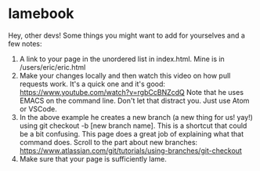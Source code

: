 # lamebook

Hey, other devs!
Some things you might want to add for yourselves and a few notes:

1. A link to your page in the unordered list in index.html. Mine is in /users/eric/eric.html
2. Make your changes locally and then watch this video on how pull requests work. It's a quick one and it's good: https://www.youtube.com/watch?v=rgbCcBNZcdQ Note that he uses EMACS on the command line. Don't let that distract you. Just use Atom or VSCode.
3. In the above example he creates a new branch (a new thing for us! yay!) using git checkout -b [new branch name]. This is a shortcut that could be a bit confusing. This page does a great job of explaining what that command does. Scroll to the part about new branches: https://www.atlassian.com/git/tutorials/using-branches/git-checkout
4. Make sure that your page is sufficiently lame.
